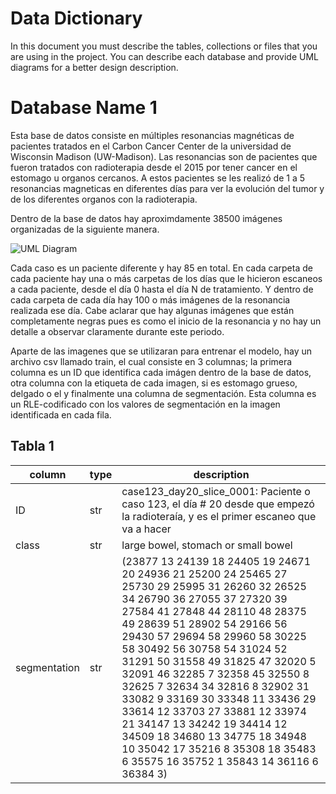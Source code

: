 # Data Dictionary

In this document you must describe the tables, collections or files that you are using in the project. You can describe each database and provide UML diagrams for a better design description.

# Database Name 1

Esta base de datos consiste en múltiples resonancias magnéticas de pacientes tratados en el Carbon Cancer Center de la universidad de Wisconsin Madison (UW-Madison). 
Las resonancias son de pacientes que fueron tratados con radioterapia desde el 2015 por tener cancer en el estomago u organos cercanos. A estos pacientes se les realizó
de 1 a 5 resonancias magneticas en diferentes días para ver la evolución del tumor y de los diferentes organos con la radioterapia. 

Dentro de la base de datos hay aproximdamente 38500 imágenes organizadas de la siguiente manera.

![UML Diagram](/file/uml/database1)

Cada caso es un paciente diferente y hay 85 en total. En cada carpeta de cada paciente hay una o más carpetas de los días que le hicieron escaneos a cada paciente, desde el día 0 hasta el día N de tratamiento. Y dentro de cada carpeta de cada día hay 100 o más imágenes de la resonancia realizada ese día. Cabe aclarar que hay algunas imágenes que están completamente negras pues es como el inicio de la resonancia y no hay un detalle a observar claramente durante este periodo.

Aparte de las imagenes que se utilizaran para entrenar el modelo, hay un archivo csv llamado train, el cual consiste en 3 columnas; la primera columna es un ID que identifica cada imágen dentro de la base de datos, otra columna con la etiqueta de cada imagen, si es estomago grueso, delgado o el y finalmente una columna de segmentación. Esta columna es un RLE-codificado con los valores de segmentación en la imagen identificada en cada fila. 

## Tabla 1


| column | type | description |
| --- | --- | --- |
| ID | str | case123_day20_slice_0001: Paciente o caso 123, el día # 20 desde que empezó la radioteraía, y es el primer escaneo que va a hacer|
| class | str | large bowel, stomach or small bowel |
|segmentation | str | (23877 13 24139 18 24405 19 24671 20 24936 21 25200 24 25465 27 25730 29 25995 31 26260 32 26525 34 26790 36 27055 37 27320 39 27584 41 27848 44 28110 48 28375 49 28639 51 28902 54 29166 56 29430 57 29694 58 29960 58 30225 58 30492 56 30758 54 31024 52 31291 50 31558 49 31825 47 32020 5 32091 46 32285 7 32358 45 32550 8 32625 7 32634 34 32816 8 32902 31 33082 9 33169 30 33348 11 33436 29 33614 12 33703 27 33881 12 33974 21 34147 13 34242 19 34414 12 34509 18 34680 13 34775 18 34948 10 35042 17 35216 8 35308 18 35483 6 35575 16 35752 1 35843 14 36116 6 36384 3) | 
